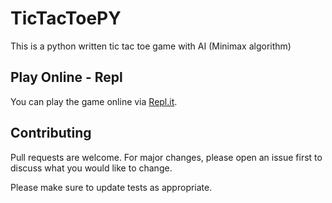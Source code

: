 # TicTacToePY

This is a python written tic tac toe game with AI (Minimax algorithm)

## Play Online - Repl

You can play the game online via [Repl.it](https://repl.it/@orrgorenn/TicTacToePy).

## Contributing
Pull requests are welcome. For major changes, please open an issue first to discuss what you would like to change.

Please make sure to update tests as appropriate.
